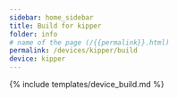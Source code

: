 ```yaml
---
sidebar: home_sidebar
title: Build for kipper
folder: info
# name of the page (/{{permalink}}.html)
permalink: /devices/kipper/build
device: kipper
---
```

{% include templates/device_build.md %}
